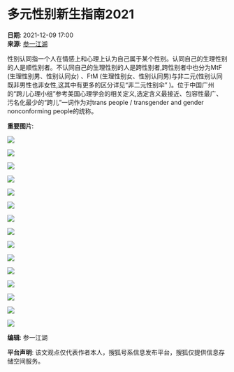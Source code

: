 # 多元性别新生指南2021

**日期**: 2021-12-09 17:00  
**来源**: [参一江湖](https://www.sohu.com/a/506710331_121094725?spm=smpc.content-abroad.content.1.17309878038976zOPno4)

性别认同指一个人在情感上和心理上认为自己属于某个性别。认同自己的生理性别的人是顺性别者。不认同自己的生理性别的人是跨性别者,跨性别者中也分为MtF (生理性别男、性别认同女) 、FtM (生理性别女、性别认同男)与非二元(性别认同既非男性也非女性,这其中有更多的区分详见“非二元性别伞” )。位于中国广州的“跨儿心理小组”参考美国心理学会的相关定义,选定含义最接近、包容性最广、污名化最少的“跨儿”一词作为对trans people / transgender and gender nonconforming people的统称。

**重要图片**:

![](https://p7.itc.cn/q_70/images01/20211209/c5c4bb544c7849edb2ba03e3ed1d9d50.jpeg)

![](https://p3.itc.cn/q_70/images01/20211209/734bc8341ee7441eb5bdbfc3900aa85b.jpeg)

![](https://p7.itc.cn/q_70/images01/20211209/a43b5eb32736466783147eb15746444a.jpeg)

![](https://p6.itc.cn/q_70/images01/20211209/47f128994b4a41bb81686ce644e32ed2.jpeg)

![](https://p2.itc.cn/q_70/images01/20211209/c32f69375b154d96b597b7dd6f8b673d.jpeg)

![](https://p4.itc.cn/q_70/images01/20211209/6c0581e9216d4f8abc7d3556295dd656.jpeg)

![](https://p1.itc.cn/q_70/images01/20211209/f8187e850eb04d7d9dff7927da89deed.jpeg)

![](https://p8.itc.cn/q_70/images01/20211209/23b7766007624663b6cc8adbcb2bf6b7.jpeg)

![](https://p8.itc.cn/q_70/images01/20211209/090c9d0fd45c4f4cb673f5b79db20f97.jpeg)

![](https://p0.itc.cn/q_70/images01/20211209/9611320085624efa86c33dfe8da4579b.jpeg)

![](https://p9.itc.cn/q_70/images01/20211209/6144f7ccc9ae42c29831b2ac032de7e1.jpeg)

![](https://p5.itc.cn/q_70/images01/20211209/6937a30f870a43f185bbbd980ff838d1.jpeg)

![](https://p0.itc.cn/q_70/images01/20211209/4b27e834d7e3479392fb5aa857ea69ad.jpeg)

![](https://p9.itc.cn/q_70/images01/20211209/2f7a4cf0fa7f490ca593c4e3b0e0aa8b.jpeg)

![](https://p8.itc.cn/q_70/images01/20211209/d423144ee272430e817a060df0c33f1a.jpeg)

**编辑**: 参一江湖

**平台声明**: 该文观点仅代表作者本人，搜狐号系信息发布平台，搜狐仅提供信息存储空间服务。